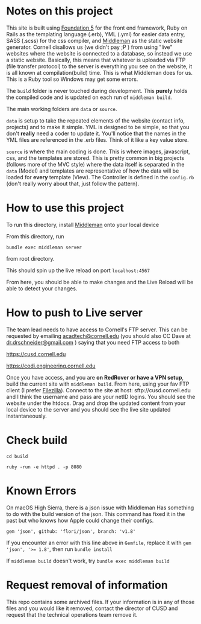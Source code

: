 # Notes on this project

This site is built using [Foundation 5](https://foundation.zurb.com/sites/docs/v/5.5.3/) for the front end framework, Ruby on Rails as the templating language (.erb), YML (.yml) for easier data entry, SASS (.scss) for the css compiler, and [Middleman](https://middlemanapp.com/basics/install/)  as the static website generator. Cornell disallows us (we didn't pay ;P ) from using "live" websites where the website is connected to a database, so instead we use a static website. Basically, this means that whatever is uploaded via FTP (file transfer protocol) to the server is everything you see on the website, it is all known at compilation(build) time. This is what Middleman does for us. This is a Ruby tool so Windows may get some errors. 

The `build` folder is never touched during development. This **purely** holds the compiled code and is updated on each run of `middleman build`. 

The main working folders are `data` or `source`.

`data` is setup to take the repeated elements of the website (contact info, projects) and to make it simple. YML is designed to be simple, so that you don't **really** need a coder to update it. You'll notice that the names in the YML files are referenced in the .erb files. Think of it like a key value store.

`source` is where the main coding is done. This is where images, javascript, css, and the templates are stored. This is pretty common in big projects (follows more of the MVC style) where the data itself is separated in the `data` (Model) and templates are representative of how the data will be loaded for **every** template (View). The Controller is defined in the `config.rb` (don't really worry about that, just follow the pattern). 

# How to use this project

To run this directory, install [Middleman](https://middlemanapp.com/basics/install/)  onto your local device


From this directory, run 

`bundle exec middleman server`

from root directory.

This should spin up the live reload on port `localhost:4567`

From here, you should be able to make changes and the Live Reload will be able to detect your changes.

# How to push to Live server

The team lead needs to have access to Cornell's FTP server. This can be requested by emailing acadtech@cornell.edu (you should also CC Dave at dr.drschneider@gmail.com ) saying that you need FTP access to both 

https://cusd.cornell.edu

https://codi.engineering.cornell.edu

Once you have access, and you are **on RedRover or have a VPN setup**, build the current site with `middleman build`. From here, using your fav FTP client (I prefer [Filezilla](https://filezilla-project.org/)). Connect to the site at host: sftp://cusd.cornell.edu and I think the username and pass are your netID logins. You should see the website under the htdocs. Drag and drop the updated content from your local device to the server and you should see the live site updated instantaneously. 

# Check build

`cd build`

`ruby -run -e httpd . -p 8080`


# Known Errors
On macOS High Sierra, there is a json issue with Middleman
Has something to do with the build version of the json. This command has fixed it in the past but who knows how Apple could change their configs.

`gem 'json', github: 'flori/json', branch: 'v1.8'`

If you encounter an error with this line above in `Gemfile`, replace it with `gem 'json', '>= 1.8'`, then run `bundle install`

If `middleman build` doesn't work, try `bundle exec middleman build`

# Request removal of information
This repo contains some archived files. If your information is in any of those files and you would like it removed, contact the director of CUSD and request that the technical operations team remove it.